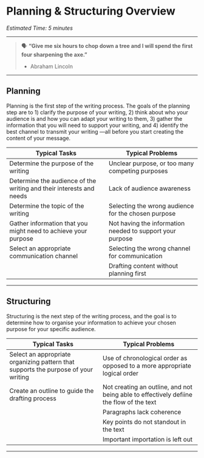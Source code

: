 # Planning & Structuring Overview

*Estimated Time: 5 minutes*

---

> 🗣 **“Give me six hours to chop down a tree and I will spend the first four sharpening the axe.”**
>
> - Abraham Lincoln

---

## Planning 

Planning is the first step of the writing process. The goals of the planning step are to 1) clarify the purpose of your writing, 2) think about who your audience is and how you can adapt your writing to them, 3) gather the information that you will need to support your writing, and 4) identify the best channel to transmit your writing —all before you start creating the content of your message.



| **Typical Tasks** | **Typical Problems** | 
| --- | --- |
| Determine the purpose of the writing | Unclear purpose, or too many competing purposes |
| Determine the audience of the writing and their interests and needs | Lack of audience awareness |
| Determine the topic of the writing | Selecting the wrong audience for the chosen purpose |
| Gather information that you might need to achieve your purpose | Not having the information needed to support your purpose |
| Select an appropriate communication channel | Selecting the wrong channel for communication |
| | Drafting content without planning first |

---

## Structuring

Structuring is the next step of the writing process, and the goal is to determine how to organise your information to achieve your chosen purpose for your specific audience.



| **Typical Tasks** | **Typical Problems** | 
| --- | --- |
| Select an appropriate organizing pattern that supports the purpose of your writing | Use of chronological order as opposed to a more appropriate logical order|
| Create an outline to guide the drafting process| Not creating an outline, and not being able to effectively defiine the flow of the text|
| | Paragraphs lack coherence |
| | Key points do not standout in the text|
| | Important importation is left out |

---
